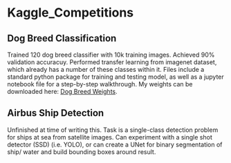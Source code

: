 # Kaggle_Competitions



## Dog Breed Classification
Trained 120 dog breed classifier with 10k training images. Achieved 90% validation accuracuy. Performed transfer learning from imagenet dataset, which already has a number of these classes within it. Files include a standard python package for training and testing model, as well as a jupyter notebook file for a step-by-step walkthrough. My weights can be downloaded here: [Dog Breed Weights](https://drive.google.com/file/d/1Hqm0nwG04Bm2fL8gOOutxZ9wDSTQsYI_/view?usp=sharing).

## Airbus Ship Detection
Unfinished at time of writing this. Task is a single-class detection problem for ships at sea from satellite images. Can experiment with a single shot detector (SSD) (i.e. YOLO), or can create a UNet for binary segmentation of ship/ water and build bounding boxes around result.
